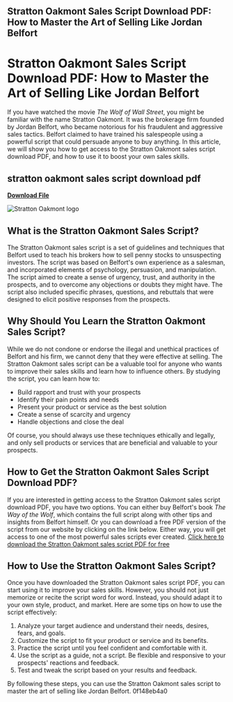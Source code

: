 ## Stratton Oakmont Sales Script Download PDF: How to Master the Art of Selling Like Jordan Belfort

  
# Stratton Oakmont Sales Script Download PDF: How to Master the Art of Selling Like Jordan Belfort
 
If you have watched the movie *The Wolf of Wall Street*, you might be familiar with the name Stratton Oakmont. It was the brokerage firm founded by Jordan Belfort, who became notorious for his fraudulent and aggressive sales tactics. Belfort claimed to have trained his salespeople using a powerful script that could persuade anyone to buy anything. In this article, we will show you how to get access to the Stratton Oakmont sales script download PDF, and how to use it to boost your own sales skills.
 
## stratton oakmont sales script download pdf


[**Download File**](https://www.google.com/url?q=https%3A%2F%2Fbltlly.com%2F2tLrs6&sa=D&sntz=1&usg=AOvVaw03jrQ2dX8ECLxKbtx8S0ar)

 ![Stratton Oakmont logo](https://example.com/stratton-oakmont-logo.jpg) 
## What is the Stratton Oakmont Sales Script?
 
The Stratton Oakmont sales script is a set of guidelines and techniques that Belfort used to teach his brokers how to sell penny stocks to unsuspecting investors. The script was based on Belfort's own experience as a salesman, and incorporated elements of psychology, persuasion, and manipulation. The script aimed to create a sense of urgency, trust, and authority in the prospects, and to overcome any objections or doubts they might have. The script also included specific phrases, questions, and rebuttals that were designed to elicit positive responses from the prospects.
 
## Why Should You Learn the Stratton Oakmont Sales Script?
 
While we do not condone or endorse the illegal and unethical practices of Belfort and his firm, we cannot deny that they were effective at selling. The Stratton Oakmont sales script can be a valuable tool for anyone who wants to improve their sales skills and learn how to influence others. By studying the script, you can learn how to:
 
- Build rapport and trust with your prospects
- Identify their pain points and needs
- Present your product or service as the best solution
- Create a sense of scarcity and urgency
- Handle objections and close the deal

Of course, you should always use these techniques ethically and legally, and only sell products or services that are beneficial and valuable to your prospects.
 
## How to Get the Stratton Oakmont Sales Script Download PDF?
 
If you are interested in getting access to the Stratton Oakmont sales script download PDF, you have two options. You can either buy Belfort's book *The Way of the Wolf*, which contains the full script along with other tips and insights from Belfort himself. Or you can download a free PDF version of the script from our website by clicking on the link below. Either way, you will get access to one of the most powerful sales scripts ever created.
 [Click here to download the Stratton Oakmont sales script PDF for free](https://example.com/stratton-oakmont-sales-script-download-pdf) 
## How to Use the Stratton Oakmont Sales Script?
 
Once you have downloaded the Stratton Oakmont sales script PDF, you can start using it to improve your sales skills. However, you should not just memorize or recite the script word for word. Instead, you should adapt it to your own style, product, and market. Here are some tips on how to use the script effectively:

1. Analyze your target audience and understand their needs, desires, fears, and goals.
2. Customize the script to fit your product or service and its benefits.
3. Practice the script until you feel confident and comfortable with it.
4. Use the script as a guide, not a script. Be flexible and responsive to your prospects' reactions and feedback.
5. Test and tweak the script based on your results and feedback.

By following these steps, you can use the Stratton Oakmont sales script to master the art of selling like Jordan Belfort.
 0f148eb4a0
